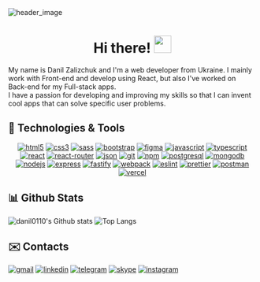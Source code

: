 <a style="text-decoration: none" href="https://github.com/danil0110">
  <img src="https://user-images.githubusercontent.com/38916225/137132943-53f82031-310c-4f08-846d-8f7e2b9f211f.jpg" alt="header_image">
</a>

<h1 align="center"> 
  Hi there! <img src="https://i.imgur.com/u8HivgI.gif" width="35" />
</h1>

My name is Danil Zalizchuk and I'm a web developer from Ukraine. I mainly work with Front-end and develop using React, but also I've worked on Back-end for my Full-stack apps.  
I have a passion for developing and improving my skills so that I can invent cool apps that can solve specific user problems.

<h2>
  🔧 Technologies & Tools
</h2>
<p align="center">
  <a href="https://www.w3.org/html/" target="_blank"><img src="https://img.shields.io/badge/HTML5-E34F26?style=for-the-badge&logo=html5&logoColor=white" alt="html5"></a>
  <a href="https://www.w3.org/Style/CSS/" target="_blank"><img src="https://img.shields.io/badge/CSS3-1572B6?style=for-the-badge&logo=css3&logoColor=white" alt="css3"></a>
  <a href="https://sass-lang.com" target="_blank"><img src="https://img.shields.io/badge/Sass-CC6699?style=for-the-badge&logo=sass&logoColor=white" alt="sass"></a>
  <a href="https://getbootstrap.com" target="_blank"><img src="https://img.shields.io/badge/Bootstrap-563D7C?style=for-the-badge&logo=bootstrap&logoColor=white" alt="bootstrap"></a>
  <a href="https://www.figma.com" target="_blank"><img src="https://img.shields.io/badge/Figma-F24E1E?style=for-the-badge&logo=figma&logoColor=white" alt="figma"></a>
  <a href="https://developer.mozilla.org/en-US/docs/Web/JavaScript" target="_blank"><img src="https://img.shields.io/badge/JavaScript-323330?style=for-the-badge&logo=javascript&logoColor=F7DF1E" alt="javascript"></a>
  <a href="https://www.typescriptlang.org" target="_blank"><img src="https://img.shields.io/badge/TypeScript-007ACC?style=for-the-badge&logo=typescript&logoColor=white" alt="typescript"></a>
  <a href="https://reactjs.org" target="_blank"><img src="https://img.shields.io/badge/React-20232A?style=for-the-badge&logo=react&logoColor=61DAFB" alt="react"></a>
  <a href="https://reactrouter.com" target="_blank"><img src="https://img.shields.io/badge/React_Router-CA4245?style=for-the-badge&logo=react-router&logoColor=white" alt="react-router"></a>
  <a href="https://www.json.org/json-en.html" target="_blank"><img src="https://img.shields.io/badge/json-5E5C5C?style=for-the-badge&logo=json&logoColor=white" alt="json"></a>
  <a href="https://git-scm.com" target="_blank"><img src="https://img.shields.io/badge/Git-F05032?style=for-the-badge&logo=git&logoColor=white" alt="git"></a>
  <a href="https://www.npmjs.com" target="_blank"><img src="https://img.shields.io/badge/npm-CB3837?style=for-the-badge&logo=npm&logoColor=white" alt="npm"></a>
  <a href="https://www.postgresql.org" target="_blank"><img src="https://img.shields.io/badge/PostgreSQL-316192?style=for-the-badge&logo=postgresql&logoColor=white" alt="postgresql"></a>
  <a href="https://www.mongodb.com" target="_blank"><img src="https://img.shields.io/badge/MongoDB-white?style=for-the-badge&logo=mongodb&logoColor=4EA94B" alt="mongodb"></a>
  <a href="https://nodejs.org" target="_blank"><img src="https://img.shields.io/badge/Node.js-339933?style=for-the-badge&logo=nodedotjs&logoColor=white" alt="nodejs"></a>
  <a href="https://expressjs.com" target="_blank"><img src="https://img.shields.io/badge/Express.js-000000?style=for-the-badge&logo=express&logoColor=white" alt="express"></a>
  <a href="https://www.fastify.io" target="_blank"><img src="https://img.shields.io/badge/fastify-202020?style=for-the-badge&logo=fastify&logoColor=white" alt="fastify"></a>
  <a href="https://webpack.js.org" target="_blank"><img src="https://img.shields.io/badge/Webpack-8DD6F9?style=for-the-badge&logo=Webpack&logoColor=white" alt="webpack"></a>
  <a href="https://eslint.org" target="_blank"><img src="https://img.shields.io/badge/eslint-3A33D1?style=for-the-badge&logo=eslint&logoColor=white" alt="eslint"></a>
  <a href="https://prettier.io" target="_blank"><img src="https://img.shields.io/badge/prettier-1A2C34?style=for-the-badge&logo=prettier&logoColor=F7BA3E" alt="prettier"></a>
  <a href="https://www.postman.com" target="_blank"><img src="https://img.shields.io/badge/Postman-FF6C37?style=for-the-badge&logo=Postman&logoColor=white" alt="postman"></a>
  <a href="https://vercel.com" target="_blank"><img src="https://img.shields.io/badge/Vercel-000000?style=for-the-badge&logo=vercel&logoColor=white" alt="vercel"></a>
</p>

<h2>
  📊 Github Stats
</h2>

<img src="https://github-readme-stats.vercel.app/api?username=danil0110&show_icons=true&theme=dark&icon_color=46D8A0&hide_border&bg_color:1A1A1A" alt="danil0110's Github stats">
<img src="https://github-readme-stats.vercel.app/api/top-langs/?username=danil0110&layout=compact&theme=dark&hide_border&bg_color:1A1A1A" alt="Top Langs">

<h2>
  ✉️ Contacts
</h2>

<a href="mailto:danilmail0110@gmail.com"><img src="https://img.shields.io/badge/Gmail-D14836?style=for-the-badge&logo=gmail&logoColor=white" alt="gmail"></a>
<a href="https://www.linkedin.com/in/danil0110/" target="_blank"><img src="https://img.shields.io/badge/LinkedIn-0077B5?style=for-the-badge&logo=linkedin&logoColor=white" alt="linkedin"></a>
<a href="https://t.me/danulkaaa" target="_blank"><img src="https://img.shields.io/badge/Telegram-2CA5E0?style=for-the-badge&logo=telegram&logoColor=white" alt="telegram"></a>
<a href="https://join.skype.com/invite/hnuM0BDUyHzL" target="_blank"><img src="https://img.shields.io/badge/Skype-blue?style=for-the-badge&logo=skype&logoColor=white" alt="skype"></a>
<a href="https://instagram.com/danulkaaa" target="_blank"><img src="https://img.shields.io/badge/Instagram-E4405F?style=for-the-badge&logo=instagram&logoColor=white" alt="instagram"></a>
